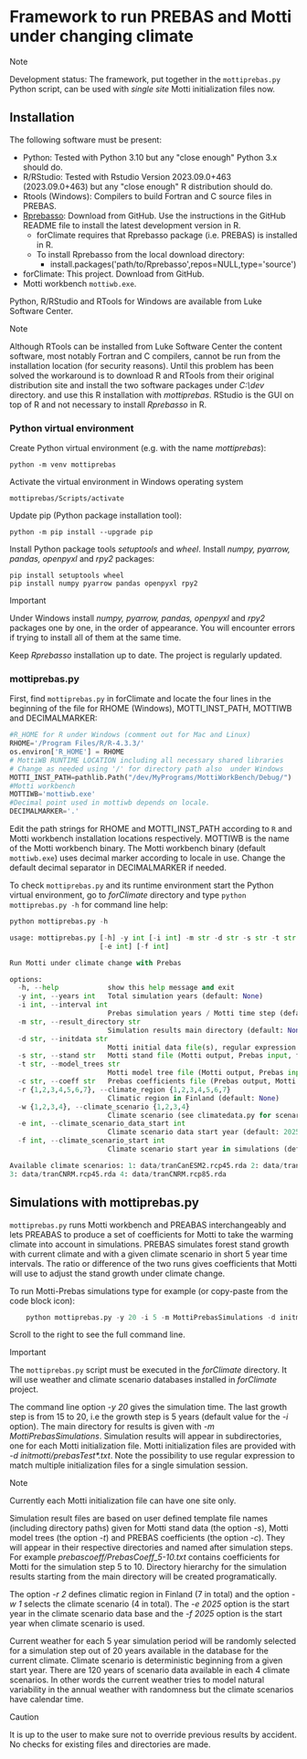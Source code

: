 # Framework to run PREBAS and Motti under changing climate
>[!NOTE]
>Development status: The framework, put together in the `mottiprebas.py` Python script,
>can be used with *single site* Motti initialization files now.
  
## Installation
The following software must be present:
+ Python: Tested with Python 3.10 but any "close enough" Python 3.x should do.
+ R/RStudio: Tested with Rstudio Version 2023.09.0+463 (2023.09.0+463) but any "close enough" R distribution should do.
+ Rtools (Windows): Compilers to build Fortran and C source files in PREBAS.
+ [Rprebasso](https://github.com/ForModLabUHel/Rprebasso): Download from GitHub. Use the instructions in the GitHub README
  file to install the latest development version in R.
   - forClimate requires that Rprebasso package (i.e. PREBAS) is installed in R.
   - To install Rprebasso from the local download directory:
      - install.packages('path/to/Rprebasso',repos=NULL,type='source')
+ forClimate: This project. Download from GitHub.
+ Motti workbench `mottiwb.exe`.

Python, R/RStudio and RTools for Windows are available from Luke Software Center.

>[!NOTE]
>Although RTools can be installed from Luke Software Center the content software, most notably Fortran and C compilers,
>cannot be run from the installation location (for security reasons). Until this problem has been solved the workaround
>is to download R and RTools from their original distribution site and install the two software packages under *C:\dev* directory.
>and use this R installation with *mottiprebas*. RStudio is the GUI on top of R and not necessary to install *Rprebasso* in R.
  
### Python virtual environment
Create Python virtual environment (e.g. with the name *mottiprebas*):

	python -m venv mottiprebas 
 
Activate the virtual environment in Windows operating system
  
  	mottiprebas/Scripts/activate

Update pip (Python package installation tool):

	python -m pip install --upgrade pip
    
Install Python package tools *setuptools* and *wheel*. Install *numpy, pyarrow, pandas, openpyxl* and *rpy2* packages:

  	pip install setuptools wheel
	pip install numpy pyarrow pandas openpyxl rpy2 

>[!IMPORTANT]
>Under Windows install *numpy, pyarrow, pandas, openpyxl* and *rpy2* packages one by one, in the order of appearance.
>You will encounter errors if trying to install all of them at the same time.

Keep *Rprebasso* installation up to date. The project is regularly updated.

### mottiprebas.py

First, find `mottiprebas.py` in forClimate and locate the four lines in the beginning of the file for 
RHOME (Windows), MOTTI_INST_PATH, MOTTIWB and DECIMALMARKER:

```python
#R_HOME for R under Windows (comment out for Mac and Linux)
RHOME='/Program Files/R/R-4.3.3/'
os.environ['R_HOME'] = RHOME
# MottiWB RUNTIME LOCATION including all necessary shared libraries
# Change as needed using '/' for directory path also  under Windows
MOTTI_INST_PATH=pathlib.Path("/dev/MyPrograms/MottiWorkBench/Debug/")
#Motti workbench
MOTTIWB='mottiwb.exe'
#Decimal point used in mottiwb depends on locale. 
DECIMALMARKER='.'
```
Edit the path strings for RHOME and MOTTI_INST_PATH according to `R` and Motti workbench installation locations respectively.
MOTTIWB is the name of the Motti workbench binary. The Motti workbench binary (default `mottiwb.exe`) uses decimal marker
according to locale in use.  Change the default decimal separator in DECIMALMARKER if needed.

To check `mottiprebas.py` and its runtime environment start the Python virtual environment, 
go to *forClimate* directory and type `python mottiprebas.py -h` for command line help:
```python
python mottiprebas.py -h

usage: mottiprebas.py [-h] -y int [-i int] -m str -d str -s str -t str -c str -r {1,2,3,4,5,6,7} -w {1,2,3,4}
                      [-e int] [-f int]

Run Motti under climate change with Prebas

options:
  -h, --help            show this help message and exit
  -y int, --years int   Total simulation years (default: None)
  -i int, --interval int
                        Prebas simulation years / Motti time step (default: 5)
  -m str, --result_directory str
                        Simulation results main directory (default: None)
  -d str, --initdata str
                        Motti initial data file(s), regular expression (Motti input, full path) (default: None)
  -s str, --stand str   Motti stand file (Motti output, Prebas input, full path) (default: None)
  -t str, --model_trees str
                        Motti model tree file (Motti output, Prebas input, full path) (default: None)
  -c str, --coeff str   Prebas coefficients file (Prebas output, Motti input, full path) (default: None)
  -r {1,2,3,4,5,6,7}, --climate_region {1,2,3,4,5,6,7}
                        Climatic region in Finland (default: None)
  -w {1,2,3,4}, --climate_scenario {1,2,3,4}
                        Climate scenario (see climatedata.py for scenario names) (default: None)
  -e int, --climate_scenario_data_start int
                        Climate scenario data start year (default: 2025)
  -f int, --climate_scenario_start int
                        Climate scenario start year in simulations (default: 2025)

Available climate scenarios: 1: data/tranCanESM2.rcp45.rda 2: data/tranCanESM2.rcp85.rda
3: data/tranCNRM.rcp45.rda 4: data/tranCNRM.rcp85.rda
```

## Simulations with mottiprebas.py
`mottiprebas.py` runs Motti workbench and PREABAS interchangeably and lets PREABAS to produce a set of coefficients 
for Motti to take the warming climate into account in simulations. PREBAS simulates forest stand growth
with current climate and with a given climate scenario in short 5 year time intervals. The ratio or difference 
of the two runs gives coefficients that Motti will use to adjust the stand growth under climate change.

To run Motti-Prebas simulations type for example (or copy-paste from the code block icon):
```python
	python mottiprebas.py -y 20 -i 5 -m MottiPrebasSimulations -d initmotti/prebasTest*.txt -s mottistand/Stand.txt -t mottimodeltree/ModelTrees.txt -c prebascoeff/PrebasCoefficient -r 2 -w 1 -e 2025 -f 2025
```
Scroll to the right to see the full command line.

>[!IMPORTANT]
>The `mottiprebas.py` script must be executed in the *forClimate* directory. It will use weather and climate scenario
>databases installed in *forClimate* project.

The command line option *-y 20* gives the simulation time. The last growth step is from 15 to 20, i.e the growth step
is 5 years (default value for the *-i* option). The main directory for results is given with *-m MottiPrebasSimulations*.
Simulation results will appear in subdirectories, one for each Motti initialization file. 
Motti initialization files are provided with  *-d initmotti/prebasTest\*.txt*. Note the possibility to use regular expression
to match multiple initialization files for a single simulation session.

>[!NOTE]
>Currently each Motti initialization file can have one site only.

Simulation result files are based on user defined template file names (including directory paths) 
given for Motti stand data (the option *-s*), Motti model trees (the option *-t*) 
and PREBAS coefficients (the option *-c*). They will appear in their respective directories 
and named after simulation steps. For example *prebascoeff/PrebasCoeff_5-10.txt* contains coefficients 
for Motti for the simulation step 5 to 10. Directory hierarchy for the simulation results
starting from the main directory will be created programatically.

The option *-r 2* defines climatic region in Finland (7 in total) and the option *-w 1* selects the climate scenario (4 in total).
The *-e 2025* option is the start year in the climate scenario data base and the *-f 2025* option is the start year
when climate scenario is used.

Current weather for each 5 year simulation period will be randomly selected for a simulation step out of 20 years available
in the database for the current climate. Climate scenario is deterministic beginning from a given start year.
There are 120 years of scenario data available in each 4 climate scenarios.
In other  words the current weather tries to model natural variability in the annual weather with randomness
but the climate scenarios have calendar time.

>[!CAUTION]
>It is up to the user to make sure not to override previous results by accident.
>No checks for existing files and directories are made.


